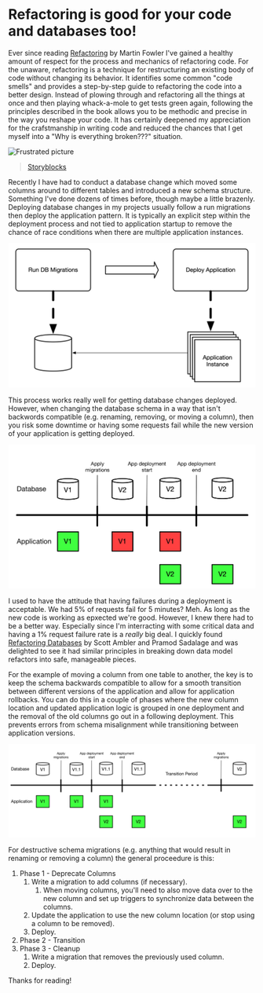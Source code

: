 # Refactoring is good for your code and databases too!

Ever since reading [Refactoring](https://martinfowler.com/books/refactoring.html) by Martin Fowler I've gained a healthy amount of respect for the process and mechanics of refactoring code.
For the unaware, refactoring is a technique for restructuring an existing body of code without changing its behavior.
It identifies some common "code smells" and provides a step-by-step guide to refactoring the code into a better design.
Instead of plowing through and refactoring all the things at once and then playing whack-a-mole to get tests green again, following the principles described in the book allows you to be methodic and precise in the way you reshape your code.
It has certainly deepened my appreciation for the crafstmanship in writing code and reduced the chances that I get myself into a "Why is everything broken???" situation.

![Frustrated picture](./imgs/frustrated.jpg)
> [Storyblocks](https://www.storyblocks.com/)

Recently I have had to conduct a database change which moved some columns around to different tables and introduced a new schema structure.
Something I've done dozens of times before, though maybe a little brazenly.
Deploying database changes in my projects usually follow a run migrations then deploy the application pattern.
It is typically an explicit step within the deployment process and not tied to application startup to remove the chance of race conditions when there are multiple application instances.

![migrations deployment](./imgs/diagrams/migrations-deployment.png)

This process works really well for getting database changes deployed.
However, when changing the database schema in a way that isn't backwords compatible (e.g. renaming, removing, or moving a column), then you risk some downtime or having some requests fail while the new version of your application is getting deployed.

![timeline of application deployment](./imgs/diagrams/timeline-deployment-1.png)

I used to have the attitude that having failures during a deployment is acceptable.
We had 5% of requests fail for 5 minutes? Meh. As long as the new code is working as epxected we're good.
However, I knew there had to be a better way.
Especially since I'm interracting with some critical data and having a 1% request failure rate is a _really_ big deal.
I quickly found [Refactoring Databases](https://martinfowler.com/books/refactoringDatabases.html) by Scott Ambler and Pramod Sadalage and was delighted to see it had similar principles in breaking down data model refactors into safe, manageable pieces.

For the example of moving a column from one table to another, the key is to keep the schema backwards compatible to allow for a smooth transition between different versions of the application and allow for application rollbacks.
You can do this in a couple of phases where the new column location and updated application logic is grouped in one deployment and the removal of the old columns go out in a following deployment.
This prevents errors from schema misalignment while transitioning between application versions.

![timeline of clean application deployment](./imgs/diagrams/timeline-deployment-2.png)

For destructive schema migrations (e.g. anything that would result in renaming or removing a column) the general proceedure is this:

1. Phase 1 - Deprecate Columns
    1. Write a migration to add columns (if necessary).
        1. When moving columns, you'll need to also move data over to the new column and set up triggers to synchronize data between the columns.
    1. Update the application to use the new column location (or stop using a column to be removed).
    1. Deploy.
1. Phase 2 - Transition
1. Phase 3 - Cleanup
    1. Write a migration that removes the previously used column.
    1. Deploy.

Thanks for reading!